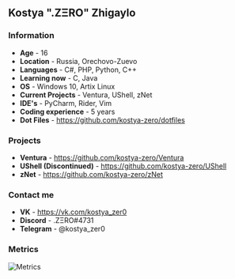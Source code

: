 ## Kostya ".ZΞRO" Zhigaylo
### Information
- **Age** - 16
- **Location** - Russia, Orechovo-Zuevo
- **Languages** - C#, PHP, Python, C++
- **Learning now** - C, Java
- **OS** - Windows 10, Artix Linux
- **Current Projects** - Ventura, UShell, zNet
- **IDE's** - PyCharm, Rider, Vim
- **Coding experience** - 5 years
- **Dot Files** - https://github.com/kostya-zero/dotfiles

### Projects 
- **Ventura** - https://github.com/kostya-zero/Ventura
- **UShell (Discontinued)** - https://github.com/kostya-zero/UShell
- **zNet** - https://github.com/kostya-zero/zNet

### Contact me
- **VK** - https://vk.com/kostya_zer0
- **Discord** - .ZΞRO#4731
- **Telegram** - @kostya_zer0

### Metrics
![Metrics](https://metrics.lecoq.io/kostya-zero?template=classic&languages=1&introduction=1&gists=1&repositories=1&repositories=100&repositories.batch=100&repositories.forks=false&repositories.affiliations=owner&languages.limit=8&languages.threshold=0%25&languages.colors=github&languages.sections=most-used&languages.indepth=false&languages.analysis.timeout=15&languages.categories=markup%2C%20programming&languages.recent.categories=markup%2C%20programming&languages.recent.load=300&languages.recent.days=14&repositories.featured=kostya-zero%2FVentura&introduction.title=true&config.timezone=Europe%2FMoscow)
